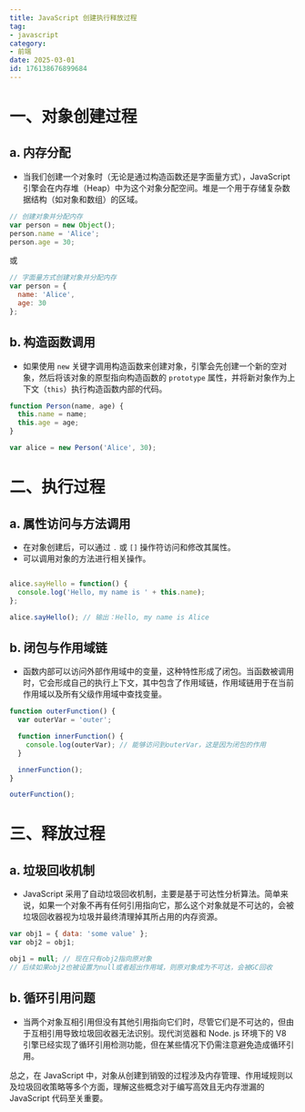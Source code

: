 ```yaml
---
title: JavaScript 创建执行释放过程
tag: 
- javascript
category: 
- 前端
date: 2025-03-01
id: 176138676899684
---
```

# 一、对象创建过程

## a. 内存分配

- 当我们创建一个对象时（无论是通过构造函数还是字面量方式），JavaScript 引擎会在内存堆（Heap）中为这个对象分配空间。堆是一个用于存储复杂数据结构（如对象和数组）的区域。

```javascript
// 创建对象并分配内存
var person = new Object();
person.name = 'Alice';
person.age = 30;
```

或

```javascript
// 字面量方式创建对象并分配内存
var person = {
  name: 'Alice',
  age: 30
};
```

## b. 构造函数调用

- 如果使用 `new` 关键字调用构造函数来创建对象，引擎会先创建一个新的空对象，然后将该对象的原型指向构造函数的 `prototype` 属性，并将新对象作为上下文（`this`）执行构造函数内部的代码。

```javascript
function Person(name, age) {
  this.name = name;
  this.age = age;
}

var alice = new Person('Alice', 30);
```

# 二、执行过程

## a. 属性访问与方法调用

- 在对象创建后，可以通过 `.` 或 `[]` 操作符访问和修改其属性。
- 可以调用对象的方法进行相关操作。

```javascript

alice.sayHello = function() {
  console.log('Hello, my name is ' + this.name);
};

alice.sayHello(); // 输出：Hello, my name is Alice
```

## b. 闭包与作用域链

- 函数内部可以访问外部作用域中的变量，这种特性形成了闭包。当函数被调用时，它会形成自己的执行上下文，其中包含了作用域链，作用域链用于在当前作用域以及所有父级作用域中查找变量。

```javascript
function outerFunction() {
  var outerVar = 'outer';

  function innerFunction() {
    console.log(outerVar); // 能够访问到outerVar，这是因为闭包的作用
  }

  innerFunction();
}

outerFunction();
```

# 三、释放过程

## a. 垃圾回收机制

- JavaScript 采用了自动垃圾回收机制，主要是基于可达性分析算法。简单来说，如果一个对象不再有任何引用指向它，那么这个对象就是不可达的，会被垃圾回收器视为垃圾并最终清理掉其所占用的内存资源。

```javascript
var obj1 = { data: 'some value' };
var obj2 = obj1;

obj1 = null; // 现在只有obj2指向原对象
// 后续如果obj2也被设置为null或者超出作用域，则原对象成为不可达，会被GC回收
```

## b. 循环引用问题

- 当两个对象互相引用但没有其他引用指向它们时，尽管它们是不可达的，但由于互相引用导致垃圾回收器无法识别。现代浏览器和 Node. js 环境下的 V8 引擎已经实现了循环引用检测功能，但在某些情况下仍需注意避免造成循环引用。

总之，在 JavaScript 中，对象从创建到销毁的过程涉及内存管理、作用域规则以及垃圾回收策略等多个方面，理解这些概念对于编写高效且无内存泄漏的 JavaScript 代码至关重要。